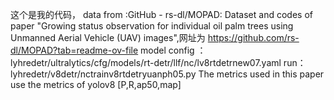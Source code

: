 这个是我的代码，
data from :GitHub - rs-dl/MOPAD: Dataset and codes of paper "Growing status observation for individual oil palm trees using Unmanned Aerial Vehicle (UAV) images",网址为 https://github.com/rs-dl/MOPAD?tab=readme-ov-file
model config ： lyhredetr/ultralytics/cfg/models/rt-detr/llf/nc/lv8rtdetrnew07.yaml
run：lyhredetr/v8detr/nctrainv8rtdetryuanph05.py
The metrics used in this paper use the metrics of yolov8 [P,R,ap50,map]

